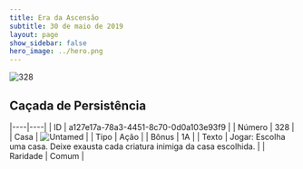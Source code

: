 ```yaml
---
title: Era da Ascensão
subtitle: 30 de maio de 2019
layout: page
show_sidebar: false
hero_image: ../hero.png
---
```


![328](https://cdn.keyforgegame.com/media/card_front/pt/435_328_HFCXX7JGVVH7_pt.png)

## Caçada de Persistência

|----|----|
| ID | a127e17a-78a3-4451-8c70-0d0a103e93f9 |
| Número | 328 |
| Casa | ![Untamed](https://archonarcana.com/images/thumb/b/bd/Untamed.png/22px-Untamed.png "Indomados") |
| Tipo | Ação |
| Bônus | 1A |
| Texto | Jogar: Escolha uma casa. Deixe exausta cada criatura inimiga da casa escolhida. |
| Raridade | Comum |

